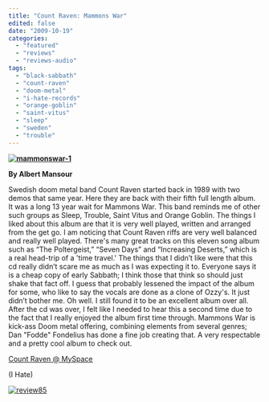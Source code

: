 ```yaml
---
title: "Count Raven: Mammons War"
edited: false
date: "2009-10-19"
categories:
  - "featured"
  - "reviews"
  - "reviews-audio"
tags:
  - "black-sabbath"
  - "count-raven"
  - "doom-metal"
  - "i-hate-records"
  - "orange-goblin"
  - "saint-vitus"
  - "sleep"
  - "sweden"
  - "trouble"
---
```


**[![mammonswar-1](http://www.hellbound.ca/wp-content/uploads/2009/10/mammonswar-1-300x300.jpg "mammonswar-1")](http://www.hellbound.ca/wp-content/uploads/2009/10/mammonswar-1.jpg)**

**By Albert Mansour**

Swedish doom metal band Count Raven started back in 1989 with two demos that same year. Here they are back with their fifth full length album. It was a long 13 year wait for Mammons War. This band reminds me of other such groups as Sleep, Trouble, Saint Vitus and Orange Goblin. The things I liked about this album are that it is very well played, written and arranged from the get go. I am noticing that Count Raven riffs are very well balanced and really well played. There's many great tracks on this eleven song album such as “The Poltergeist,” “Seven Days” and “Increasing Deserts,” which is a real head-trip of a 'time travel.' The things that I didn’t like were that this cd really didn’t scare me as much as I was expecting it to. Everyone says it is a cheap copy of early Sabbath; I think those that think so should just shake that fact off. I guess that probably lessened the impact of the album for some, who like to say the vocals are done as a clone of Ozzy's. It just didn’t bother me. Oh well. I still found it to be an excellent album over all. After the cd was over, I felt like I needed to hear this a second time due to the fact that I really enjoyed the album first time through. Mammons War is kick-ass Doom metal offering, combining elements from several genres; Dan "Fodde" Fondelius has done a fine job creating that. A very respectable and a pretty cool album to check out.

[Count Raven @ MySpace](http://www.myspace.com/countraventheband)

(I Hate)

[![review85](http://www.hellbound.ca/wp-content/uploads/2009/08/review851.png "review85")](http://www.hellbound.ca/wp-content/uploads/2009/08/review851.png)
